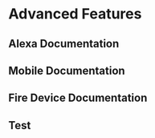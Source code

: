 # Advanced Features

## Alexa Documentation

## Mobile Documentation

## Fire Device Documentation

## Test